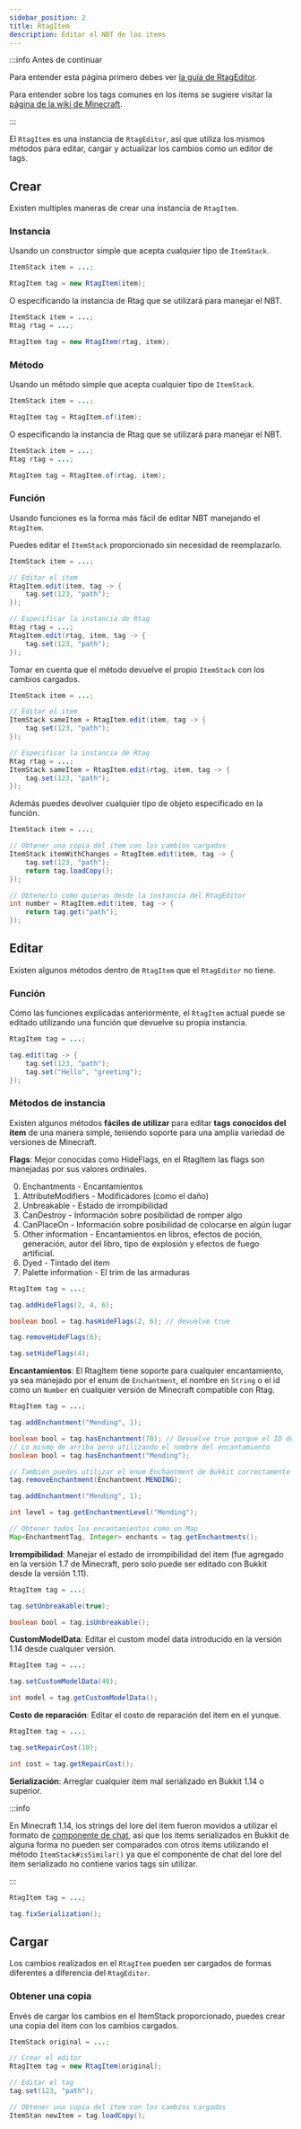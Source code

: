 ```yaml
---
sidebar_position: 2
title: RtagItem
description: Editar el NBT de los items
---
```


:::info Antes de continuar

Para entender esta página primero debes ver [la guía de RtagEditor](../../usage/editor/).

Para entender sobre los tags comunes en los items se sugiere visitar la [página de la wiki de Minecraft](https://minecraft.wiki/w/Player.dat_format#Item_structure).

:::

El `RtagItem` es una instancia de `RtagEditor`, así que utiliza los mismos métodos para editar, cargar y actualizar los cambios como un editor de tags.

## Crear

Existen multiples maneras de crear una instancia de `RtagItem`.

### Instancia

Usando un constructor simple que acepta cualquier tipo de `ItemStack`.

```java
ItemStack item = ...;

RtagItem tag = new RtagItem(item);
```

O especificando la instancia de Rtag que se utilizará para manejar el NBT.

```java
ItemStack item = ...;
Rtag rtag = ...;

RtagItem tag = new RtagItem(rtag, item);
```

### Método

Usando un método simple que acepta cualquier tipo de `ItemStack`.

```java
ItemStack item = ...;

RtagItem tag = RtagItem.of(item);
```

O especificando la instancia de Rtag que se utilizará para manejar el NBT.

```java
ItemStack item = ...;
Rtag rtag = ...;

RtagItem tag = RtagItem.of(rtag, item);
```

### Función

Usando funciones es la forma más fácil de editar NBT manejando el `RtagItem`.

Puedes editar el `ItemStack` proporcionado sin necesidad de reemplazarlo.

```java
ItemStack item = ...;

// Editar el item
RtagItem.edit(item, tag -> {
	tag.set(123, "path");
});

// Especificar la instancia de Rtag
Rtag rtag = ...;
RtagItem.edit(rtag, item, tag -> {
	tag.set(123, "path");
});
```

Tomar en cuenta que el método devuelve el propio `ItemStack` con los cambios cargados.

```java
ItemStack item = ...;

// Editar el item
ItemStack sameItem = RtagItem.edit(item, tag -> {
	tag.set(123, "path");
});

// Especificar la instancia de Rtag
Rtag rtag = ...;
ItemStack sameItem = RtagItem.edit(rtag, item, tag -> {
	tag.set(123, "path");
});
```

Además puedes devolver cualquier tipo de objeto especificado en la función.

```java
ItemStack item = ...;

// Obtener una copia del item con los cambios cargados
ItemStack itemWithChanges = RtagItem.edit(item, tag -> {
	tag.set(123, "path");
	return tag.loadCopy();
});

// Obtenerlo como quieras desde la instancia del RtagEditor
int number = RtagItem.edit(item, tag -> {
	return tag.get("path");
});
```

## Editar

Existen algunos métodos dentro de `RtagItem` que el `RtagEditor` no tiene.

### Función

Como las funciones explicadas anteriormente, el `RtagItem` actual puede se editado utilizando una función que devuelve su propia instancia.

```java
RtagItem tag = ...;

tag.edit(tag -> {
	tag.set(123, "path");
	tag.set("Hello", "greeting");
});
```

### Métodos de instancia

Existen algunos métodos **fáciles de utilizar** para editar **tags conocidos del item** de una manera simple, teniendo soporte para una amplia variedad de versiones de Minecraft.

**Flags**: Mejor conocidas como HideFlags, en el RtagItem las flags son manejadas por sus valores ordinales.

0. Enchantments - Encantamientos
1. AttributeModifiers - Modificadores (como el daño)
2. Unbreakable - Estado de irrompibilidad
3. CanDestroy - Información sobre posibilidad de romper algo
4. CanPlaceOn - Información sobre posibilidad de colocarse en algún lugar
5. Other information - Encantamientos en libros, efectos de poción, generación, autor del libro, tipo de explosión y efectos de fuego artificial.
6. Dyed - Tintado del item
7. Palette information - El trim de las armaduras

```java
RtagItem tag = ...;

tag.addHideFlags(2, 4, 6);

boolean bool = tag.hasHideFlags(2, 6); // devuelve true

tag.removeHideFlags(6);

tag.setHideFlags(4);
```

**Encantamientos**: El RtagItem tiene soporte para cualquier encantamiento, ya sea manejado por el enum de `Enchantment`, el nombre en `String` o el id como un `Number` en cualquier versión de Minecraft compatible con Rtag.

```java
RtagItem tag = ...;

tag.addEnchantment("Mending", 1);

boolean bool = tag.hasEnchantment(70); // Devuelve true porque el ID del Mending es 70
// Lo mismo de arriba pero utilizando el nombre del encantamiento
boolean bool = tag.hasEnchantment("Mending");

// También puedes utilizar el enum Enchantment de Bukkit correctamente
tag.removeEnchantment(Enchantment.MENDING);

tag.addEnchantment("Mending", 1);

int level = tag.getEnchantmentLevel("Mending");

// Obtener todos los encantamientos como un Map
Map<EnchantmentTag, Integer> enchants = tag.getEnchantments();
```

**Irrompibilidad**: Manejar el estado de irrompibilidad del item (fue agregado en la versión 1.7 de Minecraft, pero solo puede ser editado con Bukkit desde la versión 1.11).

```java
RtagItem tag = ...;

tag.setUnbreakable(true);

boolean bool = tag.isUnbreakable();
```

**CustomModelData**: Editar el custom model data introducido en la versión 1.14 desde cualquier versión.

```java
RtagItem tag = ...;

tag.setCustomModelData(40);

int model = tag.getCustomModelData();
```

**Costo de reparación**: Editar el costo de reparación del item en el yunque.

```java
RtagItem tag = ...;

tag.setRepairCost(10);

int cost = tag.getRepairCost();
```

**Serialización**: Arreglar cualquier item mal serializado en Bukkit 1.14 o superior.

:::info

En Minecraft 1.14, los strings del lore del item fueron movidos a utilizar el formato de [componente de chat](../../feature/chat-component/), así que los items serializados en Bukkit de alguna forma no pueden ser comparados con otros items utilizando el método `ItemStack#isSimilar()` ya que el componente de chat del lore del item serializado no contiene varios tags sin utilizar.

:::

```java
RtagItem tag = ...;

tag.fixSerialization();
```

## Cargar

Los cambios realizados en el `RtagItem` pueden ser cargados de formas diferentes a diferencia del `RtagEditor`.

### Obtener una copia

Envés de cargar los cambios en el ItemStack proporcionado, puedes crear una copia del item con los cambios cargados.

```java
ItemStack original = ...;

// Crear el editor
RtagItem tag = new RtagItem(original);

// Editar el tag
tag.set(123, "path");

// Obtener una copia del item con los cambios cargados
ItemStan newItem = tag.loadCopy();
```
